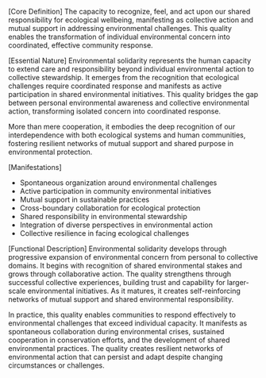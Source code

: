 [Core Definition]
The capacity to recognize, feel, and act upon our shared responsibility for ecological wellbeing, manifesting as collective action and mutual support in addressing environmental challenges. This quality enables the transformation of individual environmental concern into coordinated, effective community response.

[Essential Nature]
Environmental solidarity represents the human capacity to extend care and responsibility beyond individual environmental action to collective stewardship. It emerges from the recognition that ecological challenges require coordinated response and manifests as active participation in shared environmental initiatives. This quality bridges the gap between personal environmental awareness and collective environmental action, transforming isolated concern into coordinated response.

More than mere cooperation, it embodies the deep recognition of our interdependence with both ecological systems and human communities, fostering resilient networks of mutual support and shared purpose in environmental protection.

[Manifestations]
- Spontaneous organization around environmental challenges
- Active participation in community environmental initiatives
- Mutual support in sustainable practices
- Cross-boundary collaboration for ecological protection
- Shared responsibility in environmental stewardship
- Integration of diverse perspectives in environmental action
- Collective resilience in facing ecological challenges

[Functional Description]
Environmental solidarity develops through progressive expansion of environmental concern from personal to collective domains. It begins with recognition of shared environmental stakes and grows through collaborative action. The quality strengthens through successful collective experiences, building trust and capability for larger-scale environmental initiatives. As it matures, it creates self-reinforcing networks of mutual support and shared environmental responsibility.

In practice, this quality enables communities to respond effectively to environmental challenges that exceed individual capacity. It manifests as spontaneous collaboration during environmental crises, sustained cooperation in conservation efforts, and the development of shared environmental practices. The quality creates resilient networks of environmental action that can persist and adapt despite changing circumstances or challenges.